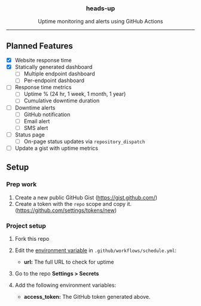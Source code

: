 <p align="center">
  <h3 align="center">heads-up</h3>
  <p align="center">Uptime monitoring and alerts using GitHub Actions</p>
</p>

---

## Planned Features

- [x] Website response time
- [x] Statically generated dashboard
  - [ ] Multiple endpoint dashboard
  - [ ] Per-endpoint dashboard
- [ ] Response time metrics
  - [ ] Uptime % (24 hr, 1 week, 1 month, 1 year)
  - [ ] Cumulative downtime duration
- [ ] Downtime alerts
  - [ ] GitHub notification
  - [ ] Email alert
  - [ ] SMS alert
- [ ] Status page
  - [ ] On-page status updates via `repository_dispatch`
- [ ] Update a gist with uptime metrics

## Setup

### Prep work

1. Create a new public GitHub Gist (https://gist.github.com/)
1. Create a token with the `repo` scope and copy it. (https://github.com/settings/tokens/new)

### Project setup

1. Fork this repo
1. Edit the [environment variable](https://github.com/matchai/waka-box/blob/master/.github/workflows/schedule.yml#L13-L15) in `.github/workflows/schedule.yml`:

   - **url:** The full URL to check for uptime

1. Go to the repo **Settings > Secrets**
1. Add the following environment variables:
   - **access_token:** The GitHub token generated above.
